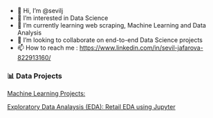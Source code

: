 - 👋 Hi, I’m @sevilj
- 👀 I’m interested in Data Science
- 🌱 I’m currently learning web scraping, Machine Learning and Data Analysis
- 💞️ I’m looking to collaborate on end-to-end Data Science projects
- 📫 How to reach me : https://www.linkedin.com/in/sevil-jafarova-822913160/


### 📊 Data Projects

[Machine Learning Projects:](https://github.com/sevilj/Machine-Learning)


[Exploratory Data Analaysis (EDA): Retail EDA using Jupyter](https://github.com/sevilj/Sparks)



